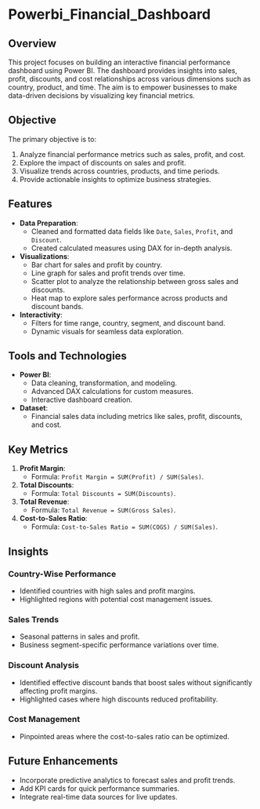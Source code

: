 # Powerbi_Financial_Dashboard

## Overview
This project focuses on building an interactive financial performance dashboard using Power BI. The dashboard provides insights into sales, profit, discounts, and cost relationships across various dimensions such as country, product, and time. The aim is to empower businesses to make data-driven decisions by visualizing key financial metrics.

## Objective
The primary objective is to:
1. Analyze financial performance metrics such as sales, profit, and cost.
2. Explore the impact of discounts on sales and profit.
3. Visualize trends across countries, products, and time periods.
4. Provide actionable insights to optimize business strategies.

## Features
- **Data Preparation**:
  - Cleaned and formatted data fields like `Date`, `Sales`, `Profit`, and `Discount`.
  - Created calculated measures using DAX for in-depth analysis.
- **Visualizations**:
  - Bar chart for sales and profit by country.
  - Line graph for sales and profit trends over time.
  - Scatter plot to analyze the relationship between gross sales and discounts.
  - Heat map to explore sales performance across products and discount bands.
- **Interactivity**:
  - Filters for time range, country, segment, and discount band.
  - Dynamic visuals for seamless data exploration.

## Tools and Technologies
- **Power BI**:
  - Data cleaning, transformation, and modeling.
  - Advanced DAX calculations for custom measures.
  - Interactive dashboard creation.
- **Dataset**:
  - Financial sales data including metrics like sales, profit, discounts, and cost.

## Key Metrics
1. **Profit Margin**:
   - Formula: `Profit Margin = SUM(Profit) / SUM(Sales)`.
2. **Total Discounts**:
   - Formula: `Total Discounts = SUM(Discounts)`.
3. **Total Revenue**:
   - Formula: `Total Revenue = SUM(Gross Sales)`.
4. **Cost-to-Sales Ratio**:
   - Formula: `Cost-to-Sales Ratio = SUM(COGS) / SUM(Sales)`.

## Insights
### Country-Wise Performance
- Identified countries with high sales and profit margins.
- Highlighted regions with potential cost management issues.

### Sales Trends
- Seasonal patterns in sales and profit.
- Business segment-specific performance variations over time.

### Discount Analysis
- Identified effective discount bands that boost sales without significantly affecting profit margins.
- Highlighted cases where high discounts reduced profitability.

### Cost Management
- Pinpointed areas where the cost-to-sales ratio can be optimized.

## Future Enhancements
- Incorporate predictive analytics to forecast sales and profit trends.
- Add KPI cards for quick performance summaries.
- Integrate real-time data sources for live updates.
